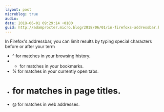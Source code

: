 ```yaml
---
layout: post
microblog: true
audio: 
date: 2018-06-01 09:29:14 +0100
guid: http://adamprocter.micro.blog/2018/06/01/in-firefoxs-addressbar.html
---
```

In Firefox's addressbar, you can limit results by typing special characters before or after your term

- ^ for matches in your browsing history.
- * for matches in your bookmarks.
- % for matches in your currently open tabs.
- # for matches in page titles.
- @ for matches in web addresses.
